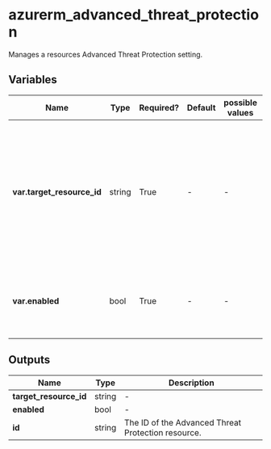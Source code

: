 # azurerm_advanced_threat_protection

Manages a resources Advanced Threat Protection setting.

## Variables

| Name | Type | Required? | Default  | possible values | Description |
| ---- | ---- | --------- | -------- | ----------- | ----------- |
| **var.target_resource_id** | string | True | -  |  -  | The ID of the Azure Resource which to enable Advanced Threat Protection on. Changing this forces a new resource to be created. | 
| **var.enabled** | bool | True | -  |  -  | Should Advanced Threat Protection be enabled on this resource? | 



## Outputs

| Name | Type | Description |
| ---- | ---- | --------- | 
| **target_resource_id** | string  | - | 
| **enabled** | bool  | - | 
| **id** | string  | The ID of the Advanced Threat Protection resource. | 
